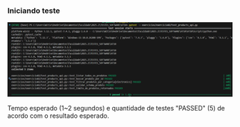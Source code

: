 ### Iniciando teste   
![alt text](image.png)

Tempo esperado (1~2 segundos) e quantidade de testes "PASSED" (5) de acordo com o resultado esperado.  